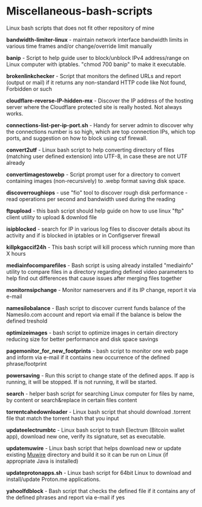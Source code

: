 # Miscellaneous-bash-scripts
Linux bash scripts that does not fit other repository of mine

**bandwidth-limiter-linux** - maintain network interface bandwidth limits in various time frames and/or change/override limit manually

**banip** - Script to help guide user to block/unblock IPv4 address/range on Linux computer with iptables. "chmod 700 banip" to make it executable.

**brokenlinkchecker** - Script that monitors the defined URLs and report (output or mail) if it returns any non-standard HTTP code like Not found, Forbidden or such

**cloudflare-reverse-IP-hidden-mx** - Discover the IP address of the hosting server where the Cloudflare protected site is really hosted. Not always works.

**connections-list-per-ip-port.sh** - Handy for server admin to discover why the connections number is so high, which are top connection IPs, which top ports, and suggestion on how to block using csf firewall.

**convert2utf** - Linux bash script to help converting directory of files (matching user defined extension) into UTF-8, in case these are not UTF already

**convertimagestowebp** - Script prompt user for a directory to convert containing images (non-recursively) to .webp format saving disk space.

**discoverroughiops** - use "fio" tool to discover rough disk performance - read operations per second and bandwidth used during the reading

**ftpupload** - this bash script should help guide on how to use linux "ftp" client utility to upload & downlod file

**isipblocked** - search for IP in various log files to discover details about its activity and if is blocked in iptables or in Configserver firewall

**killpkgaccif24h** - This bash script will kill process which running more than X hours

**mediainfocomparefiles** - Bash script is using already installed "mediainfo" utility to compare files in a directory regarding defined video parameters to help find out differences that cause issues after merging files together

**monitornsipchange** - Monitor nameservers and if its IP change, report it via e-mail

**namesilobalance** - Bash script to discover current funds balance of the Namesilo.com account and report via email if the balance is below the defined treshold

**optimizeimages** - bash script to optimize images in certain directory reducing size for better performance and disk space savings

**pagemonitor_for_new_footprints** - bash script to monitor one web page and inform via e-mail if it contains new occurrence of the defined phrase/footprint

**powersaving** - Run this script to change state of the defined apps. If app is running, it will be stopped. If is not running, it will be started.

**search** - helper bash script for searching Linux computer for files by name, by content or search&replace in certain files content

**torrentcahedownloader** - Linux bash script that should download .torrent file that match the torrent hash that you input

**updateelectrumbtc** - Linux bash script to trash Electrum (Bitcoin wallet app), download new one, verify its signature, set as executable.

**updatemuwire** - Linux bash script that helps download new or update existing [Muwire](https://github.com/zlatinb/muwire/) directory and build it so it can be run on Linux (if appropriate Java is installed)

**updateprotonapps.sh** - Linux bash script for 64bit Linux to download and install/update Proton.me applications.

**yahoolfdblock** - Bash script that checks the defined file if it contains any of the defined phrases and report via e-mail if yes
